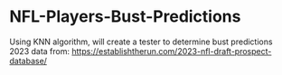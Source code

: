 # NFL-Players-Bust-Predictions
Using KNN algorithm, will create a tester to determine bust predictions 
2023 data from: https://establishtherun.com/2023-nfl-draft-prospect-database/
